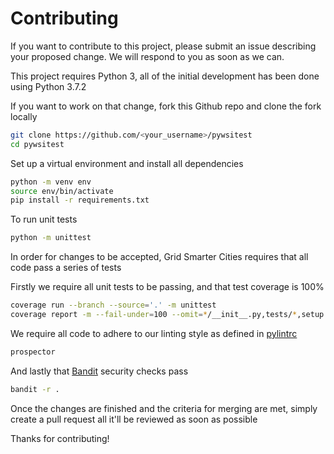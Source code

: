 # Contributing

If you want to contribute to this project, please submit an issue describing your proposed change. We will respond to you as soon as we can.

This project requires Python 3, all of the initial development has been done using Python 3.7.2

If you want to work on that change, fork this Github repo and clone the fork locally
```sh
git clone https://github.com/<your_username>/pywsitest
cd pywsitest
```

Set up a virtual environment and install all dependencies
```sh
python -m venv env
source env/bin/activate
pip install -r requirements.txt
```

To run unit tests
```sh
python -m unittest
```

In order for changes to be accepted, Grid Smarter Cities requires that all code pass a series of tests

Firstly we require all unit tests to be passing, and that test coverage is 100%
```sh
coverage run --branch --source='.' -m unittest
coverage report -m --fail-under=100 --omit=*/__init__.py,tests/*,setup.py,env/*
```

We require all code to adhere to our linting style as defined in [pylintrc](https://github.com/gridsmartercities/pywsitest/blob/master/pylintrc)
```sh
prospector
```

And lastly that [Bandit](https://pypi.org/project/bandit/) security checks pass
```sh
bandit -r .
```

Once the changes are finished and the criteria for merging are met, simply create a pull request all it'll be reviewed as soon as possible

Thanks for contributing!
